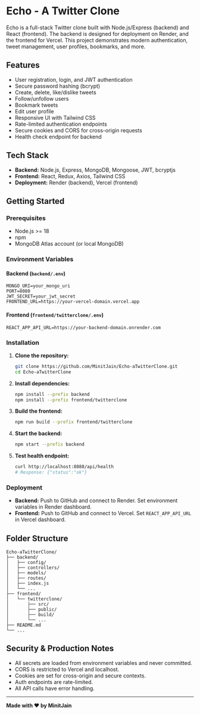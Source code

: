 # Echo - A Twitter Clone

Echo is a full-stack Twitter clone built with Node.js/Express (backend) and React (frontend). The backend is designed for deployment on Render, and the frontend for Vercel. This project demonstrates modern authentication, tweet management, user profiles, bookmarks, and more.

## Features
- User registration, login, and JWT authentication
- Secure password hashing (bcrypt)
- Create, delete, like/dislike tweets
- Follow/unfollow users
- Bookmark tweets
- Edit user profile
- Responsive UI with Tailwind CSS
- Rate-limited authentication endpoints
- Secure cookies and CORS for cross-origin requests
- Health check endpoint for backend

## Tech Stack
- **Backend:** Node.js, Express, MongoDB, Mongoose, JWT, bcryptjs
- **Frontend:** React, Redux, Axios, Tailwind CSS
- **Deployment:** Render (backend), Vercel (frontend)

## Getting Started

### Prerequisites
- Node.js >= 18
- npm
- MongoDB Atlas account (or local MongoDB)

### Environment Variables

#### Backend (`backend/.env`)
```
MONGO_URI=your_mongo_uri
PORT=8080
JWT_SECRET=your_jwt_secret
FRONTEND_URL=https://your-vercel-domain.vercel.app
```

#### Frontend (`frontend/twitterclone/.env`)
```
REACT_APP_API_URL=https://your-backend-domain.onrender.com
```

### Installation

1. **Clone the repository:**
   ```sh
   git clone https://github.com/MinitJain/Echo-aTwitterClone.git
   cd Echo-aTwitterClone
   ```

2. **Install dependencies:**
   ```sh
   npm install --prefix backend
   npm install --prefix frontend/twitterclone
   ```

3. **Build the frontend:**
   ```sh
   npm run build --prefix frontend/twitterclone
   ```

4. **Start the backend:**
   ```sh
   npm start --prefix backend
   ```

5. **Test health endpoint:**
   ```sh
   curl http://localhost:8080/api/health
   # Response: {"status":"ok"}
   ```

### Deployment
- **Backend:** Push to GitHub and connect to Render. Set environment variables in Render dashboard.
- **Frontend:** Push to GitHub and connect to Vercel. Set `REACT_APP_API_URL` in Vercel dashboard.

## Folder Structure
```
Echo-aTwitterClone/
├── backend/
│   ├── config/
│   ├── controllers/
│   ├── models/
│   ├── routes/
│   ├── index.js
│   └── ...
├── frontend/
│   └── twitterclone/
│       ├── src/
│       ├── public/
│       ├── build/
│       └── ...
├── README.md
└── ...
```

## Security & Production Notes
- All secrets are loaded from environment variables and never committed.
- CORS is restricted to Vercel and localhost.
- Cookies are set for cross-origin and secure contexts.
- Auth endpoints are rate-limited.
- All API calls have error handling.

---

**Made with ❤️ by MinitJain**
